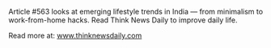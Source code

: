 Article #563 looks at emerging lifestyle trends in India — from minimalism to work-from-home hacks. Read Think News Daily to improve daily life.

Read more at: www.thinknewsdaily.com